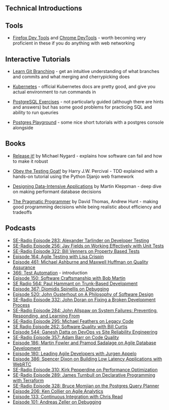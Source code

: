 

## Technical Introductions

## Tools

- [Firefox Dev Tools](https://firefox-dev.tools/) and [Chrome DevTools](https://developer.chrome.com/docs/devtools/) - worth becoming very proficient in these if you do anything with web networking

## Interactive Tutorials

- [Learn Git Branching](https://learngitbranching.js.org/?locale=en_US) - get an intuitive understanding of what branches and commits and what merging and cherrypicking does

- [Kubernetes](https://kubernetes.io/docs/tutorials/) - official Kubernetes docs are pretty good, and give you actual environment to run commands in

- [PostgreSQL Exercises](https://pgexercises.com/) - not particularly guided (although there are hints and answers) but has some good problems for practicing SQL and ability to run queuries

- [Postgres Playground](https://www.crunchydata.com/developers/tutorials) - some nice short tutorials with a postgres console alongside


## Books

- [Release it!](https://pragprog.com/titles/mnee2/release-it-second-edition/) by Michael Nygard - explains how software can fail and how to make it robust

- [Obey the Testing Goat!](https://www.obeythetestinggoat.com/)  by Harry J.W. Percival - TDD explained with a hands-on tutorial using the Python Djanjo web framework

- [Designing Data-Intensive Applications](https://dataintensive.net/) by Martin Kleppman - deep dive on making performant database decisions

- [The Pragmatic Programmer](https://pragprog.com/titles/tpp20/the-pragmatic-programmer-20th-anniversary-edition/) by David Thomas, Andrew Hunt - making good programming decisions while being realistic about efficiency and tradeoffs



## Podcasts

- [SE-Radio Episode 283: Alexander Tarlinder on Developer Testing](https://www.se-radio.net/2017/03/se-radio-episode-283-alexander-tarlinder-on-developer-testing/)
- [SE-Radio Episode 256: Jay Fields on Working Effectively with Unit Tests](https://www.se-radio.net/2016/05/se-radio-episode-256-jay-fields-on-working-effectively-with-unit-tests/)
- [SE-Radio Episode 322: Bill Venners on Property Based Tests](https://www.se-radio.net/2018/05/se-radio-episode-322-bill-venners-on-property-based-tests/)
- [Episode 164: Agile Testing with Lisa Crispin](https://www.se-radio.net/2010/06/episode-164-agile-testing-with-lisa-crispin/)
- [Episode 461: Michael Ashburne and Maxwell Huffman on Quality Assurance](https://www.se-radio.net/2021/05/episode-461-michael-ashburne-and-maxwell-huffman-on-quality-assurance/)
- [366: Test Automation](https://www.se-radio.net/2019/05/366-test-automation/) - introduction
- [Episode 150: Software Craftsmanship with Bob Martin](https://www.se-radio.net/2009/11/episode-150-software-craftsmanship-with-bob-martin/)
- [SE Radio 564: Paul Hammant on Trunk-Based Development](https://www.se-radio.net/2023/05/se-radio-564-paul-hammant-on-trunk-based-development/)
- [Episode 367: Diomidis Spinellis on Debugging](https://www.se-radio.net/2019/05/3544/)
- [Episode 520: John Ousterhout on A Philosophy of Software Design](https://www.se-radio.net/2022/07/episode-520-john-ousterhout-on-a-philosophy-of-software-design/)
- [SE-Radio Episode 332: John Doran on Fixing a Broken Development Process](https://www.se-radio.net/2018/07/se-radio-episode-332-john-doran-on-fixing-a-broken-development-process/)
- [SE-Radio Episode 284: John Allspaw on System Failures: Preventing, Responding, and Learning From](https://www.se-radio.net/2017/03/se-radio-episode-284-john-allspaw-on-system-failures-preventing-responding-and-learning-from/)
- [SE-Radio Episode 295: Michael Feathers on Legacy Code](https://www.se-radio.net/2017/06/se-radio-episode-295-michael-feathers-on-legacy-code/)
- [SE Radio Episode 262: Software Quality with Bill Curtis](https://www.se-radio.net/2016/07/se-radio-episode-262-software-quality-with-bill-curtis/)
- [Episode 544: Ganesh Datta on DevOps vs Site Reliability Engineering](https://www.se-radio.net/2022/12/episode-544-ganesh-datta-on-devops-vs-site-reliability-engineering/)
- [SE-Radio Episode 357: Adam Barr on Code Quality](https://www.se-radio.net/2019/02/se-radio-episode-357-adam-barr-on-code-quality/)
- [Episode 186: Martin Fowler and Pramod Sadalage on Agile Database Development](https://www.se-radio.net/2012/06/episode-186-martin-fowler-and-pramod-sadalage-on-agile-database-development/)
- [Episode 180: Leading Agile Developers with Jurgen Appelo](https://www.se-radio.net/2011/10/episode-180-leading-agile-developers-with-jurgen-appelo/)
- [Episode 386: Spencer Dixon on Building Low Latency Applications with WebRTC](https://www.se-radio.net/2019/10/episode-386-building-low-latency-applications-with-webrtc/)
- [SE-Radio Episode 310: Kirk Pepperdine on Performance Optimization](https://www.se-radio.net/2017/11/se-radio-episode-310-kirk-pepperdine-on-performance-optimization/)
- [SE-Radio Episode 289: James Turnbull on Declarative Programming with Terraform](https://www.se-radio.net/2017/04/se-radio-episode-289-james-turnbull-on-declarative-programming-with-terraform/)
- [SE-Radio Episode 328: Bruce Momjian on the Postgres Query Planner](https://www.se-radio.net/2018/06/se-radio-episode-328-bruce-momjian-on-the-postgres-query-planner/)
- [Episode 206: Ken Collier on Agile Analytics](https://www.se-radio.net/2014/07/episode-206-ken-collier-on-agile-analytics/)
- [Episode 133: Continuous Integration with Chris Read](https://www.se-radio.net/2009/04/episode-133-continuous-integration-with-chris-read/)
- [Episode 101: Andreas Zeller on Debugging](https://www.se-radio.net/2008/06/episode-101-andreas-zeller-on-debugging/)

